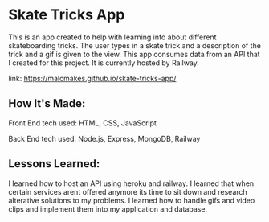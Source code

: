 <h1>Skate Tricks App</h1>

This is an app created to help with learning info about different skateboarding tricks. The user types in a skate trick and a description of the trick and a gif is given to the view. This app consumes data from an API that I created for this project. It is currently hosted by Railway.

link: https://malcmakes.github.io/skate-tricks-app/

<h2>How It's Made:</h2>

Front End tech used: HTML, CSS, JavaScript

Back End tech used: Node.js, Express, MongoDB, Railway

<h2>Lessons Learned:</h2>

I learned how to host an API using heroku and railway. I learned that when certain services arent offered anymore its time to sit down and research alterative solutions to my problems. I learned how to handle gifs and video clips and implement them into my application and database. 
